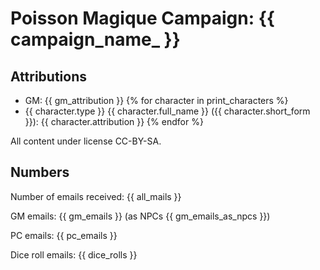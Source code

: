 Poisson Magique Campaign: {{ campaign_name_ }}
===========================================


Attributions
------------

* GM: {{ gm_attribution }}
{% for character in print_characters %}
* {{ character.type }} {{ character.full_name }} ({{ character.short_form }}): {{ character.attribution }}
{% endfor %}

All content under license CC-BY-SA.

Numbers
-------

Number of emails received: {{ all_mails }}

GM emails: {{ gm_emails }} (as NPCs {{ gm_emails_as_npcs }})

PC emails: {{ pc_emails }}

Dice roll emails: {{ dice_rolls }}


